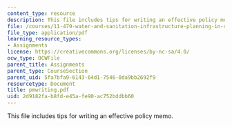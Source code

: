 ```yaml
---
content_type: resource
description: This file includes tips for writing an effective policy memo.
file: /courses/11-479-water-and-sanitation-infrastructure-planning-in-developing-countries-spring-2005/2d9182fab8fde45afe90ac752bddbb60_pmwriting.pdf
file_type: application/pdf
learning_resource_types:
- Assignments
license: https://creativecommons.org/licenses/by-nc-sa/4.0/
ocw_type: OCWFile
parent_title: Assignments
parent_type: CourseSection
parent_uid: 5fa7bfa9-6143-64d1-7546-0da9bb2692f9
resourcetype: Document
title: pmwriting.pdf
uid: 2d9182fa-b8fd-e45a-fe90-ac752bddbb60
---
```

This file includes tips for writing an effective policy memo.